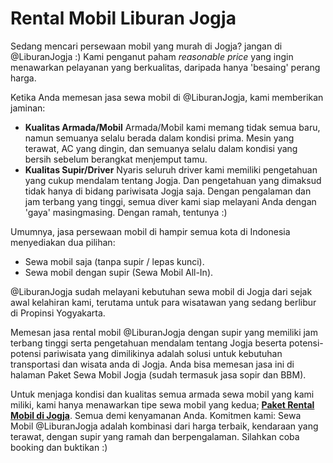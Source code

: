 # Rental Mobil Liburan Jogja 

Sedang mencari persewaan mobil yang murah di Jogja? jangan di @LiburanJogja :) Kami penganut paham _reasonable price_ yang ingin menawarkan pelayanan yang berkualitas, daripada hanya 'besaing' perang harga.

Ketika Anda memesan jasa sewa mobil di @LiburanJogja, kami memberikan jaminan:

- **Kualitas Armada/Mobil**
Armada/Mobil kami memang tidak semua baru, namun semuanya selalu berada dalam kondisi prima. Mesin yang terawat, AC yang dingin, dan semuanya selalu dalam kondisi yang bersih sebelum berangkat menjemput tamu.
- **Kualitas Supir/Driver**
Nyaris seluruh driver kami memiliki pengetahuan yang cukup mendalam tentang Jogja. Dan pengetahuan yang dimaksud tidak hanya di bidang pariwisata Jogja saja. Dengan pengalaman dan jam terbang yang tinggi, semua diver kami siap melayani Anda dengan 'gaya' masingmasing. Dengan ramah, tentunya :)

Umumnya, jasa persewaan mobil di hampir semua kota di Indonesia menyediakan dua pilihan:
- Sewa mobil saja (tanpa supir / lepas kunci).
- Sewa mobil dengan supir (Sewa Mobil All-In).

@LiburanJogja sudah melayani kebutuhan sewa mobil di Jogja dari sejak awal kelahiran kami, terutama untuk para wisatawan yang sedang berlibur di Propinsi Yogyakarta.

Memesan jasa rental mobil @LiburanJogja dengan supir yang memiliki jam terbang tinggi serta pengetahuan mendalam tentang Jogja beserta potensi-potensi pariwisata yang dimilikinya adalah solusi untuk kebutuhan transportasi dan wisata anda di Jogja. Anda bisa memesan jasa ini di halaman Paket Sewa Mobil Jogja (sudah termasuk jasa sopir dan BBM).

Untuk menjaga kondisi dan kualitas semua armada sewa mobil yang kami miliki, kami hanya menawarkan tipe sewa mobil yang kedua; **[Paket Rental Mobil di Jogja](https://liburanjogja.co.id/sewa/mobil/)**. Semua demi kenyamanan Anda. Komitmen kami: Sewa Mobil @LiburanJogja adalah kombinasi dari harga terbaik, kendaraan yang terawat, dengan supir yang ramah dan berpengalaman. Silahkan coba booking dan buktikan :)
